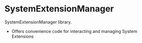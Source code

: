 # SystemExtensionManager

SystemExtensionManager library.

- Offers convenience code for interacting and managing System Extensions
